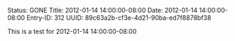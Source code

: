 Status: GONE
Title: 2012-01-14 14:00:00-08:00
Date: 2012-01-14 14:00:00-08:00
Entry-ID: 312
UUID: 89c63a2b-cf3e-4d21-90ba-ed7f8878bf38

This is a test for 2012-01-14 14:00:00-08:00
